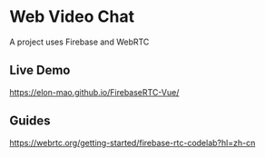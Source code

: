 # Web Video Chat

A project uses Firebase and WebRTC

## Live Demo

https://elon-mao.github.io/FirebaseRTC-Vue/

## Guides

https://webrtc.org/getting-started/firebase-rtc-codelab?hl=zh-cn
